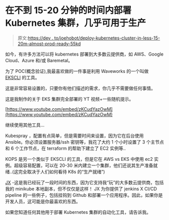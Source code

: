 # 在不到 15-20 分钟的时间内部署 Kubernetes 集群，几乎可用于生产

> 原文:[https://dev . to/joehobot/deploy-kubernetes-cluster-in-less-15-20m-almost-prod-ready-55kd](https://dev.to/joehobot/deploy-kubernetes-cluster-in-less-than-15-20m-almost-prod-ready-55kd)

如今，有许多方法可以将 kubernetes 部署到大多数云提供商，如 AWS、Google Cloud、Azure 和/或 Baremetal。

为了 POC(概念验证),我最喜欢做的一件事是利用 Waveworks 的一个叫做 [EKSCLI](https://github.com/weaveworks/eksctl) 的工具。

这是非常容易设置的，只要你有他们描述的需求，你几乎不需要做任何事情。

这是我制作的关于 EKS 集群完全部署的 YT 视频+一些随机提示。

[https://www.youtube.com/embed/zKCudYazOwM](https://www.youtube.com/embed/zKCudYazOwM)

继续使用其他工具...

Kubespray ，配置有点简单，但是需要时间来设置，因为它在后台使用 Ansible。你必须设置服务器/ssh 密钥等，我花了大约 1 个小时设置了 3 个主节点和 6 个工作节点，在 terraform 的帮助下建立了 EC2 实例等..

KOPS 是另一个类似于 EKSCLI 的工具，但是它在 AWS vs EKS 中使用 ec2 实例。超级容易配置，可以在 20-30 米内建立一个集群，他们还说其生产准备就绪..(这完全取决于人们如何看待 K8s 的“生产就绪”)

[JX](https://github.com/jenkins-x/jx) -这是我已经玩了一段时间的东西，因为它支持我“玩”的大多数云提供商，包括我的 minikube 本地副本，但不仅仅是这样！
JX 为你提供了 jenkins X CI/CD pipeline 的一些例子，包括挂钩到 Github 和部署一个应用程序。因此，如果你是开发人员，这可能是你最喜欢的东西。

如果您知道任何其他用于部署 Kubernetes 集群的自动化工具，请告诉我。